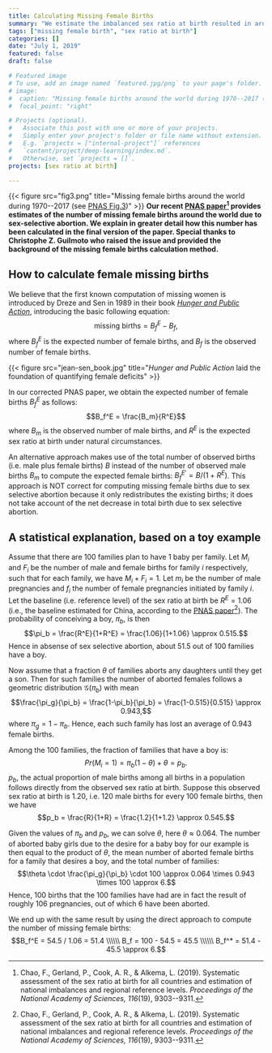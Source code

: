 ```yaml
---
title: Calculating Missing Female Births
summary: "We estimate the imbalanced sex ratio at birth resulted in around 45.0 million missing female births globally between 1970 and 2017, with the majority of those in China, with 23.1 million missing females, and India with 20.7 million. In this post, we explain in greater detail how this number has been calculated."
tags: ["missing female birth", "sex ratio at birth"]
categories: []
date: "July 1, 2019"
featured: false
draft: false

# Featured image
# To use, add an image named `featured.jpg/png` to your page's folder. 
# image:
#  caption: "Missing female births around the world during 1970--2017 (see [PNAS Fig.3](https://www.fengqingchao.com/files/1908359116.full.paper.pdf))"
#  focal_point: "right"

# Projects (optional).
#   Associate this post with one or more of your projects.
#   Simply enter your project's folder or file name without extension.
#   E.g. `projects = ["internal-project"]` references 
#   `content/project/deep-learning/index.md`.
#   Otherwise, set `projects = []`.
projects: [sex ratio at birth]

---
```



{{< figure src="fig3.png" title="Missing female births around the world during 1970--2017 (see [PNAS Fig.3](https://www.fengqingchao.com/files/1908359116.full.paper.pdf))" >}}
**Our recent [PNAS paper](https://www.fengqingchao.com/files/1908359116.full.paper.pdf)[^1] provides estimates of the number of missing female births around the world due to sex-selective abortion. We explain in greater detail how this number has been calculated in the final version of the paper. Special thanks to Christophe Z. Guilmoto who raised the issue and provided the background of the missing female births calculation method.**

## How to calculate female missing births
We believe that the first known computation of missing women is introduced by Dreze and Sen in 1989 in their book [_Hunger and Public Action_](https://www.oxfordscholarship.com/view/10.1093/0198283652.001.0001/acprof-9780198283652), introducing the basic following equation:
$$\text{missing births}= B_f^E - B_f,$$
where $B_f^E$ is the expected number of female births, and $B_f$ is the observed number of female births.

{{< figure src="jean-sen_book.jpg" title="_Hunger and Public Action_ laid the foundation of quantifying female deficits" >}}


In our corrected PNAS paper, we obtain the expected number of female births $B_f^E$ as follows:
$$B_f^E = \frac{B_m}{R^E}$$
where $B_m$ is the observed number of male births, and $R^E$ is the expected sex ratio at birth under natural circumstances. 

An alternative approach makes use of the total number of observed births (i.e. male plus female births) $B$ instead of the number of observed male births $B_m$ to compute the expected female births: $B_f^{E'} = B/(1+R^E)$. This approach is NOT correct for computing missing female births due to sex selective abortion because it only redistributes the existing births; it does not take account of the net decrease in total birth due to sex selective abortion. 


## A statistical explanation, based on a toy example
Assume that there are 100 families plan to have 1 baby per family. Let $M_i$ and $F_i$ be the number of male and female births for family $i$ respectively, such that for each family, we have $M_i+F_i=1$.
Let $m_i$ be the number of male pregnancies and $f_i$ the number of female pregnancies initiated by family $i$. Let the baseline (i.e. reference level) of the sex ratio at birth be $R^E=1.06$ (i.e., the baseline estimated for China, according to the [PNAS paper](https://www.fengqingchao.com/files/1908359116.full.paper.pdf)[^1]). The probability of conceiving a boy, $\pi_b$, is then
$$\pi_b = \frac{R^E}{1+R^E} = \frac{1.06}{1+1.06} \approx 0.515.$$
Hence in absense of sex selective abortion, about 51.5 out of 100 families have a boy.

Now assume that a fraction $\theta$ of families aborts any daughters until they get a son. Then for such families the number of aborted females follows a geometric distribution $\mathcal{G} (\pi_b)$ with mean
$$\frac{\pi_g}{\pi_b} = \frac{1-\pi_b}{\pi_b} = \frac{1-0.515}{0.515} \approx 0.943,$$
where $\pi_g=1-\pi_b$. Hence, each such family has lost an average of 0.943 female births. 

Among the 100 families, the fraction of families that have a boy is:
$$Pr(M_i=1)=\pi_b (1-\theta)+\theta = p_b.$$
$p_b$, the actual proportion of male births among all births in a population follows directly from the observed sex ratio at birth. Suppose this observed sex ratio at birth is 1.20, i.e. 120 male births for every 100 female births, then we have
$$p_b = \frac{R}{1+R} = \frac{1.2}{1+1.2} \approx 0.545.$$

Given the values of $\pi_b$ and $p_b$, we can solve $\theta$, here $\theta \approx 0.064$. 
The number of aborted baby girls due to the desire for a baby boy for our example is then equal to the product of $\theta$,  the mean number of aborted female births for a family that desires a boy, and the total number of families:
$$\theta \cdot \frac{\pi_g}{\pi_b} \cdot 100 \approx 0.064 \times 0.943 \times 100 \approx 6.$$
Hence, 100 births that the 100 families have had are in fact the result of roughly 106 pregnancies, out of which 6 have been aborted.

We end up with the same result by using the direct approach to compute the number of missing female births:
$$B_f^E = 54.5 / 1.06 = 51.4 \\\\\\
B_f = 100 - 54.5 = 45.5 \\\\\\
B_f^* = 51.4 - 45.5 \approx 6.$$

[^1]: Chao, F., Gerland, P., Cook, A. R., & Alkema, L. (2019). Systematic assessment of the sex ratio at birth for all countries and estimation of national imbalances and regional reference levels. _Proceedings of the National Academy of Sciences, 116_(19), 9303--9311.

